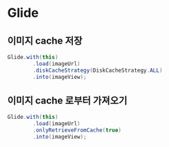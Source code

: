 # Glide

## 이미지 cache 저장

```java
Glide.with(this)
        .load(imageUrl)
        .diskCacheStrategy(DiskCacheStrategy.ALL)
        .into(imageView);
```

## 이미지 cache 로부터 가져오기 

```java
Glide.with(this)
        .load(imageUrl)
        .onlyRetrieveFromCache(true)
        .into(imageView);
```

